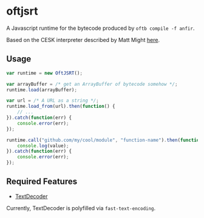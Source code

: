 # oftjsrt

A Javascript runtime for the bytecode produced by `oftb compile -f anfir`.

Based on the CESK interpreter described by Matt Might [here](http://matt.might.net/articles/cesk-machines/).

## Usage

```javascript
var runtime = new OftJSRT();

var arrayBuffer = /* get an ArrayBuffer of bytecode somehow */;
runtime.load(arrayBuffer);

var url = /* A URL as a string */;
runtime.load_from(url).then(function() {
	// ...
}).catch(function(err) {
	console.error(err);
});

runtime.call("github.com/my/cool/module", "function-name").then(function(value) {
	console.log(value);
}).catch(function(err) {
	console.error(err);
});
```

## Required Features

 - [TextDecoder](https://caniuse.com/#feat=textencoder)

Currently, TextDecoder is polyfilled via `fast-text-encoding`.
